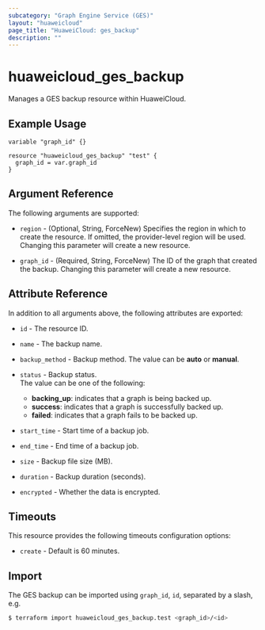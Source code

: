```yaml
---
subcategory: "Graph Engine Service (GES)"
layout: "huaweicloud"
page_title: "HuaweiCloud: ges_backup"
description: ""
---
```


# huaweicloud_ges_backup

Manages a GES backup resource within HuaweiCloud.  

## Example Usage

```hcl
variable "graph_id" {}
  
resource "huaweicloud_ges_backup" "test" {
  graph_id = var.graph_id
}
```

## Argument Reference

The following arguments are supported:

* `region` - (Optional, String, ForceNew) Specifies the region in which to create the resource.
  If omitted, the provider-level region will be used. Changing this parameter will create a new resource.

* `graph_id` - (Required, String, ForceNew) The ID of the graph that created the backup.
  Changing this parameter will create a new resource.

## Attribute Reference

In addition to all arguments above, the following attributes are exported:

* `id` - The resource ID.

* `name` - The backup name.  

* `backup_method` - Backup method. The value can be **auto** or **manual**.  

* `status` - Backup status.  
 The value can be one of the following:
   + **backing_up**: indicates that a graph is being backed up.
   + **success**: indicates that a graph is successfully backed up.
   + **failed**: indicates that a graph fails to be backed up.

* `start_time` - Start time of a backup job.

* `end_time` - End time of a backup job.

* `size` - Backup file size (MB).

* `duration` - Backup duration (seconds).

* `encrypted` - Whether the data is encrypted.

## Timeouts

This resource provides the following timeouts configuration options:

* `create` - Default is 60 minutes.

## Import

The GES backup can be imported using
`graph_id`, `id`, separated by a slash, e.g.

```bash
$ terraform import huaweicloud_ges_backup.test <graph_id>/<id>
```

